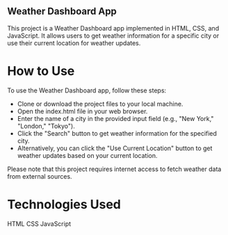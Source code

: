 ## Weather Dashboard App

This project is a Weather Dashboard app implemented in HTML, CSS, and JavaScript. It allows users to get weather information for a specific city or use their current location for weather updates.

# How to Use

To use the Weather Dashboard app, follow these steps:

- Clone or download the project files to your local machine.
- Open the index.html file in your web browser.
- Enter the name of a city in the provided input field (e.g., "New York," "London," "Tokyo").
- Click the "Search" button to get weather information for the specified city.
- Alternatively, you can click the "Use Current Location" button to get weather updates based on your current location.

Please note that this project requires internet access to fetch weather data from external sources.

# Technologies Used

HTML
CSS
JavaScript
